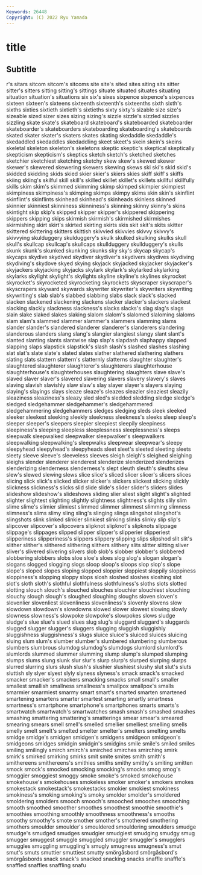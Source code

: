 ```yaml
---
Keywords: 26448
Copyright: (C) 2022 Ryu Yamada
---
```



# title

## Subtitle
r's sitars sitcom sitcom's sitcoms site site's sited sites
siting sits sitter sitter's sitters sitting sitting's sittings situate situated
situates situating situation situation's situations six six's sixes sixpence sixpence's
sixpences sixteen sixteen's sixteens sixteenth sixteenth's sixteenths sixth sixth's sixths
sixties sixtieth sixtieth's sixtieths sixty sixty's sizable size size's sizeable
sized sizer sizes sizing sizing's sizzle sizzle's sizzled sizzles sizzling
skate skate's skateboard skateboard's skateboarded skateboarder skateboarder's skateboarders skateboarding skateboarding's
skateboards skated skater skater's skaters skates skating skedaddle skedaddle's skedaddled
skedaddles skedaddling skeet skeet's skein skein's skeins skeletal skeleton skeleton's
skeletons skeptic skeptic's skeptical skeptically skepticism skepticism's skeptics sketch sketch's
sketched sketches sketchier sketchiest sketching sketchy skew skew's skewed skewer
skewer's skewered skewering skewers skewing skews ski ski's skid skid's
skidded skidding skids skied skier skier's skiers skies skiff skiff's
skiffs skiing skiing's skilful skill skill's skilled skillet skillet's skillets
skillful skillfully skills skim skim's skimmed skimming skimp skimped skimpier
skimpiest skimpiness skimpiness's skimping skimps skimpy skims skin skin's skinflint
skinflint's skinflints skinhead skinhead's skinheads skinless skinned skinnier skinniest skinniness
skinniness's skinning skinny skinny's skins skintight skip skip's skipped skipper
skipper's skippered skippering skippers skipping skips skirmish skirmish's skirmished skirmishes
skirmishing skirt skirt's skirted skirting skirts skis skit skit's skits
skitter skittered skittering skitters skittish skivvied skivvies skivvy skivvy's skivvying
skulduggery skulduggery's skulk skulked skulking skulks skull skull's skullcap skullcap's
skullcaps skullduggery skullduggery's skulls skunk skunk's skunked skunking skunks sky
sky's skycap skycap's skycaps skydive skydived skydiver skydiver's skydivers skydives
skydiving skydiving's skydove skyed skying skyjack skyjacked skyjacker skyjacker's skyjackers
skyjacking skyjacks skylark skylark's skylarked skylarking skylarks skylight skylight's skylights
skyline skyline's skylines skyrocket skyrocket's skyrocketed skyrocketing skyrockets skyscraper skyscraper's
skyscrapers skyward skywards skywriter skywriter's skywriters skywriting skywriting's slab slab's
slabbed slabbing slabs slack slack's slacked slacken slackened slackening slackens
slacker slacker's slackers slackest slacking slackly slackness slackness's slacks slacks's
slag slag's slags slain slake slaked slakes slaking slalom slalom's
slalomed slaloming slaloms slam slam's slammed slammer slammer's slammers slamming
slams slander slander's slandered slanderer slanderer's slanderers slandering slanderous slanders
slang slang's slangier slangiest slangy slant slant's slanted slanting slants
slantwise slap slap's slapdash slaphappy slapped slapping slaps slapstick slapstick's
slash slash's slashed slashes slashing slat slat's slate slate's slated
slates slather slathered slathering slathers slating slats slattern slattern's slatternly
slatterns slaughter slaughter's slaughtered slaughterer slaughterer's slaughterers slaughterhouse slaughterhouse's slaughterhouses
slaughtering slaughters slave slave's slaved slaver slaver's slavered slavering slavers
slavery slavery's slaves slaving slavish slavishly slaw slaw's slay slayer
slayer's slayers slaying slaying's slayings slays sleaze sleaze's sleazes sleazier
sleaziest sleazily sleaziness sleaziness's sleazy sled sled's sledded sledding sledge
sledge's sledged sledgehammer sledgehammer's sledgehammered sledgehammering sledgehammers sledges sledging sleds
sleek sleeked sleeker sleekest sleeking sleekly sleekness sleekness's sleeks sleep
sleep's sleeper sleeper's sleepers sleepier sleepiest sleepily sleepiness sleepiness's sleeping
sleepless sleeplessness sleeplessness's sleeps sleepwalk sleepwalked sleepwalker sleepwalker's sleepwalkers sleepwalking
sleepwalking's sleepwalks sleepwear sleepwear's sleepy sleepyhead sleepyhead's sleepyheads sleet sleet's
sleeted sleeting sleets sleety sleeve sleeve's sleeveless sleeves sleigh sleigh's
sleighed sleighing sleighs slender slenderer slenderest slenderize slenderized slenderizes slenderizing
slenderness slenderness's slept sleuth sleuth's sleuths slew slew's slewed slewing
slews slice slice's sliced slicer slicer's slicers slices slicing slick
slick's slicked slicker slicker's slickers slickest slicking slickly slickness slickness's
slicks slid slide slide's slider slider's sliders slides slideshow slideshow's
slideshows sliding slier sliest slight slight's slighted slighter slightest slighting
slightly slightness slightness's slights slily slim slime slime's slimier slimiest
slimmed slimmer slimmest slimming slimness slimness's slims slimy sling sling's
slinging slings slingshot slingshot's slingshots slink slinked slinkier slinkiest slinking
slinks slinky slip slip's slipcover slipcover's slipcovers slipknot slipknot's slipknots
slippage slippage's slippages slipped slipper slipper's slipperier slipperiest slipperiness slipperiness's
slippers slippery slipping slips slipshod slit slit's slither slither's slithered
slithering slithers slithery slits slitter slitting sliver sliver's slivered slivering
slivers slob slob's slobber slobber's slobbered slobbering slobbers slobs sloe
sloe's sloes slog slog's slogan slogan's slogans slogged slogging slogs
sloop sloop's sloops slop slop's slope slope's sloped slopes sloping
slopped sloppier sloppiest sloppily sloppiness sloppiness's slopping sloppy slops slosh
sloshed sloshes sloshing slot slot's sloth sloth's slothful slothfulness slothfulness's
sloths slots slotted slotting slouch slouch's slouched slouches slouchier slouchiest
slouching slouchy slough slough's sloughed sloughing sloughs sloven sloven's slovenlier
slovenliest slovenliness slovenliness's slovenly slovens slow slowdown slowdown's slowdowns slowed
slower slowest slowing slowly slowness slowness's slowpoke slowpoke's slowpokes slows
sludge sludge's slue slue's slued slues slug slug's sluggard sluggard's
sluggards slugged slugger slugger's sluggers slugging sluggish sluggishly sluggishness sluggishness's
slugs sluice sluice's sluiced sluices sluicing sluing slum slum's slumber
slumber's slumbered slumbering slumberous slumbers slumbrous slumdog slumdog's slumdogs slumlord
slumlord's slumlords slummed slummer slumming slump slump's slumped slumping slumps
slums slung slunk slur slur's slurp slurp's slurped slurping slurps
slurred slurring slurs slush slush's slushier slushiest slushy slut slut's
sluts sluttish sly slyer slyest slyly slyness slyness's smack smack's
smacked smacker smacker's smackers smacking smacks small small's smaller smallest
smallish smallness smallness's smallpox smallpox's smalls smarmier smarmiest smarmy smart
smart's smarted smarten smartened smartening smartens smarter smartest smarting smartly
smartness smartness's smartphone smartphone's smartphones smarts smarts's smartwatch smartwatch's smartwatches
smash smash's smashed smashes smashing smattering smattering's smatterings smear smear's
smeared smearing smears smell smell's smelled smellier smelliest smelling smells
smelly smelt smelt's smelted smelter smelter's smelters smelting smelts smidge
smidge's smidgen smidgen's smidgens smidgeon smidgeon's smidgeons smidges smidgin smidgin's
smidgins smile smile's smiled smiles smiling smilingly smirch smirch's smirched
smirches smirching smirk smirk's smirked smirking smirks smit smite smites
smith smith's smithereens smithereens's smithies smiths smithy smithy's smiting smitten
smock smock's smocked smocking smocking's smocks smog smog's smoggier smoggiest
smoggy smoke smoke's smoked smokehouse smokehouse's smokehouses smokeless smoker smoker's
smokers smokes smokestack smokestack's smokestacks smokier smokiest smokiness smokiness's smoking
smoking's smoky smolder smolder's smoldered smoldering smolders smooch smooch's smooched
smooches smooching smooth smoothed smoother smoothes smoothest smoothie smoothie's smoothies
smoothing smoothly smoothness smoothness's smooths smoothy smoothy's smote smother smother's
smothered smothering smothers smoulder smoulder's smouldered smouldering smoulders smudge smudge's
smudged smudges smudgier smudgiest smudging smudgy smug smugger smuggest smuggle
smuggled smuggler smuggler's smugglers smuggles smuggling smuggling's smugly smugness smugness's
smut smut's smuts smuttier smuttiest smutty smörgåsbord smörgåsbord's smörgåsbords snack
snack's snacked snacking snacks snaffle snaffle's snaffled snaffles snaffling snafu
